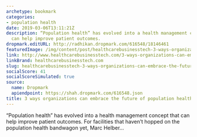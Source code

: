 ```yaml
---
archetype: bookmark
categories:
- population health
date: 2019-03-06T13:11:21Z
description: “Population health” has evolved into a health management concept that
  can help improve patient outcomes.
dropmark.editURL: http://radhikan.dropmark.com/616548/18146461
featuredImage: /img/content/post/healthcarebusinesstech-3-ways-organizations-can-embrace-the-future-of-population-health.jpg
link: http://www.healthcarebusinesstech.com/3-ways-organizations-can-embrace-the-future-of-population-health/
linkBrand: healthcarebusinesstech.com
slug: healthcarebusinesstech-3-ways-organizations-can-embrace-the-future-of-population-health
socialScore: 41
socialScoreSimulated: true
source:
  name: Dropmark
  apiendpoint: https://shah.dropmark.com/616548.json
title: 3 ways organizations can embrace the future of population health
---
```

“Population health” has evolved into a health management concept that can help improve patient outcomes. For facilities that haven’t hopped on the population health bandwagon yet, Marc Helber…